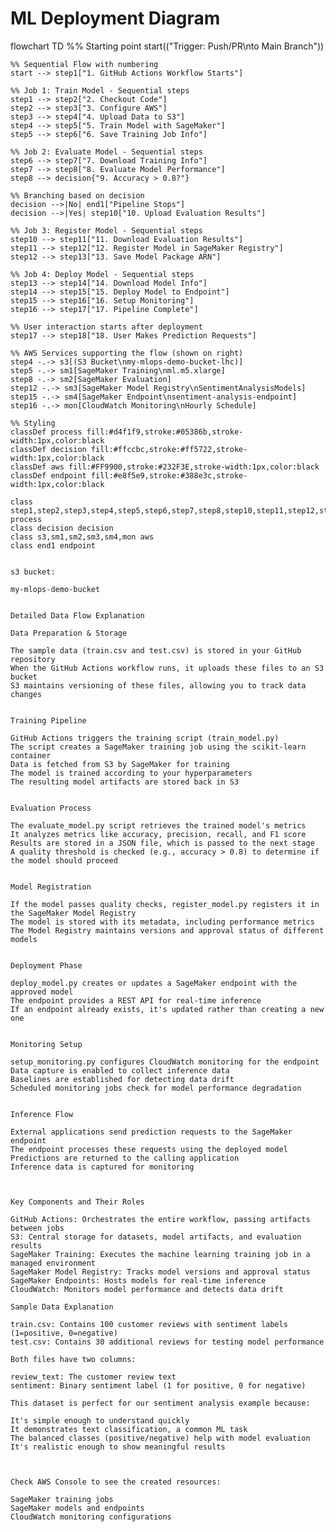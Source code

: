 # ML Deployment Diagram

flowchart TD
    %% Starting point
    start(("Trigger: Push/PR\nto Main Branch"))
    
    %% Sequential Flow with numbering
    start --> step1["1. GitHub Actions Workflow Starts"]
    
    %% Job 1: Train Model - Sequential steps
    step1 --> step2["2. Checkout Code"]
    step2 --> step3["3. Configure AWS"]
    step3 --> step4["4. Upload Data to S3"]
    step4 --> step5["5. Train Model with SageMaker"]
    step5 --> step6["6. Save Training Job Info"]
    
    %% Job 2: Evaluate Model - Sequential steps
    step6 --> step7["7. Download Training Info"]
    step7 --> step8["8. Evaluate Model Performance"]
    step8 --> decision{"9. Accuracy > 0.8?"}
    
    %% Branching based on decision
    decision -->|No| end1["Pipeline Stops"]
    decision -->|Yes| step10["10. Upload Evaluation Results"]
    
    %% Job 3: Register Model - Sequential steps
    step10 --> step11["11. Download Evaluation Results"]
    step11 --> step12["12. Register Model in SageMaker Registry"]
    step12 --> step13["13. Save Model Package ARN"]
    
    %% Job 4: Deploy Model - Sequential steps
    step13 --> step14["14. Download Model Info"]
    step14 --> step15["15. Deploy Model to Endpoint"]
    step15 --> step16["16. Setup Monitoring"]
    step16 --> step17["17. Pipeline Complete"]
    
    %% User interaction starts after deployment
    step17 --> step18["18. User Makes Prediction Requests"]
    
    %% AWS Services supporting the flow (shown on right)
    step4 -.-> s3[(S3 Bucket\nmy-mlops-demo-bucket-lhc)]
    step5 -.-> sm1[SageMaker Training\nml.m5.xlarge]
    step8 -.-> sm2[SageMaker Evaluation]
    step12 -.-> sm3[SageMaker Model Registry\nSentimentAnalysisModels]
    step15 -.-> sm4[SageMaker Endpoint\nsentiment-analysis-endpoint]
    step16 -.-> mon[CloudWatch Monitoring\nHourly Schedule]

    %% Styling
    classDef process fill:#d4f1f9,stroke:#05386b,stroke-width:1px,color:black
    classDef decision fill:#ffccbc,stroke:#ff5722,stroke-width:1px,color:black
    classDef aws fill:#FF9900,stroke:#232F3E,stroke-width:1px,color:black
    classDef endpoint fill:#e8f5e9,stroke:#388e3c,stroke-width:1px,color:black
    
    class step1,step2,step3,step4,step5,step6,step7,step8,step10,step11,step12,step13,step14,step15,step16,step17,step18 process
    class decision decision
    class s3,sm1,sm2,sm3,sm4,mon aws
    class end1 endpoint
 
``` 

s3 bucket:

my-mlops-demo-bucket


Detailed Data Flow Explanation

Data Preparation & Storage

The sample data (train.csv and test.csv) is stored in your GitHub repository
When the GitHub Actions workflow runs, it uploads these files to an S3 bucket
S3 maintains versioning of these files, allowing you to track data changes


Training Pipeline

GitHub Actions triggers the training script (train_model.py)
The script creates a SageMaker training job using the scikit-learn container
Data is fetched from S3 by SageMaker for training
The model is trained according to your hyperparameters
The resulting model artifacts are stored back in S3


Evaluation Process

The evaluate_model.py script retrieves the trained model's metrics
It analyzes metrics like accuracy, precision, recall, and F1 score
Results are stored in a JSON file, which is passed to the next stage
A quality threshold is checked (e.g., accuracy > 0.8) to determine if the model should proceed


Model Registration

If the model passes quality checks, register_model.py registers it in the SageMaker Model Registry
The model is stored with its metadata, including performance metrics
The Model Registry maintains versions and approval status of different models


Deployment Phase

deploy_model.py creates or updates a SageMaker endpoint with the approved model
The endpoint provides a REST API for real-time inference
If an endpoint already exists, it's updated rather than creating a new one


Monitoring Setup

setup_monitoring.py configures CloudWatch monitoring for the endpoint
Data capture is enabled to collect inference data
Baselines are established for detecting data drift
Scheduled monitoring jobs check for model performance degradation


Inference Flow

External applications send prediction requests to the SageMaker endpoint
The endpoint processes these requests using the deployed model
Predictions are returned to the calling application
Inference data is captured for monitoring



Key Components and Their Roles

GitHub Actions: Orchestrates the entire workflow, passing artifacts between jobs
S3: Central storage for datasets, model artifacts, and evaluation results
SageMaker Training: Executes the machine learning training job in a managed environment
SageMaker Model Registry: Tracks model versions and approval status
SageMaker Endpoints: Hosts models for real-time inference
CloudWatch: Monitors model performance and detects data drift

Sample Data Explanation

train.csv: Contains 100 customer reviews with sentiment labels (1=positive, 0=negative)
test.csv: Contains 30 additional reviews for testing model performance

Both files have two columns:

review_text: The customer review text
sentiment: Binary sentiment label (1 for positive, 0 for negative)

This dataset is perfect for our sentiment analysis example because:

It's simple enough to understand quickly
It demonstrates text classification, a common ML task
The balanced classes (positive/negative) help with model evaluation
It's realistic enough to show meaningful results



Check AWS Console to see the created resources:

SageMaker training jobs
SageMaker models and endpoints
CloudWatch monitoring configurations
